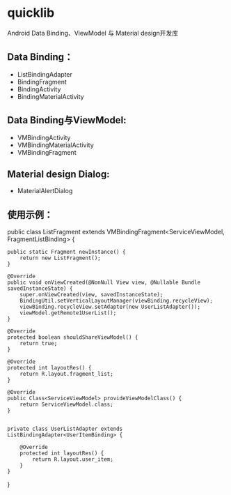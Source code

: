 # quicklib
Android Data Binding、ViewModel 与 Material design开发库

## Data Binding：
* ListBindingAdapter
* BindingFragment
* BindingActivity
* BindingMaterialActivity
## Data Binding与ViewModel:
* VMBindingActivity
* VMBindingMaterialActivity
* VMBindingFragment
## Material design Dialog:
* MaterialAlertDialog

## 使用示例：
public class ListFragment extends VMBindingFragment<ServiceViewModel, FragmentListBinding> {


    public static Fragment newInstance() {
        return new ListFragment();
    }

    @Override
    public void onViewCreated(@NonNull View view, @Nullable Bundle savedInstanceState) {
        super.onViewCreated(view, savedInstanceState);
        BindingUtil.setVerticalLayoutManager(viewBinding.recycleView);
        viewBinding.recycleView.setAdapter(new UserListAdapter());
        viewModel.getRemote1UserList();
    }

    @Override
    protected boolean shouldShareViewModel() {
        return true;
    }

    @Override
    protected int layoutRes() {
        return R.layout.fragment_list;
    }

    @Override
    public Class<ServiceViewModel> provideViewModelClass() {
        return ServiceViewModel.class;
    }


    private class UserListAdapter extends ListBindingAdapter<UserItemBinding> {

        @Override
        protected int layoutRes() {
            return R.layout.user_item;
        }
    }
}

